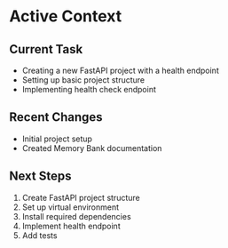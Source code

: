 # Active Context

## Current Task
- Creating a new FastAPI project with a health endpoint
- Setting up basic project structure
- Implementing health check endpoint

## Recent Changes
- Initial project setup
- Created Memory Bank documentation

## Next Steps
1. Create FastAPI project structure
2. Set up virtual environment
3. Install required dependencies
4. Implement health endpoint
5. Add tests